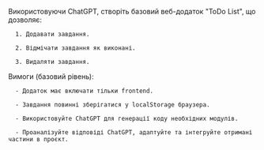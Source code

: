Використовуючи ChatGPT, створіть базовий веб-додаток "ToDo List", що дозволяє:

      1. Додавати завдання.

      2. Відмічати завдання як виконані.

      3. Видаляти завдання.

Вимоги (базовий рівень):

      - Додаток має включати тільки frontend.

      - Завдання повинні зберігатися у localStorage браузера.

      - Використовуйте ChatGPT для генерації коду необхідних модулів.

      - Проаналізуйте відповіді ChatGPT, адаптуйте та інтегруйте отримані частини в проєкт.
